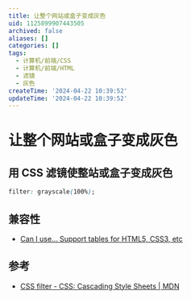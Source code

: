 ```yaml
---
title: 让整个网站或盒子变成灰色
uid: 1125899907443505
archived: false
aliases: []
categories: []
tags:
  - 计算机/前端/CSS
  - 计算机/前端/HTML
  - 滤镜
  - 灰色
createTime: '2024-04-22 10:39:52'
updateTime: '2024-04-22 10:39:52'
---
```


# 让整个网站或盒子变成灰色

## 用 CSS 滤镜使整站或盒子变成灰色

```css
filter: grayscale(100%);
```

## 兼容性

- [Can I use... Support tables for HTML5, CSS3, etc](https://caniuse.com/?search=filter)

## 参考

- [CSS filter - CSS: Cascading Style Sheets | MDN](https://developer.mozilla.org/en-US/docs/Web/CSS/filter)
